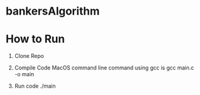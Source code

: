 # bankersAlgorithm

# How to Run 
1. Clone Repo 
2. Compile Code MacOS command line command using gcc is 
gcc main.c -o main

3. Run code 
./main
